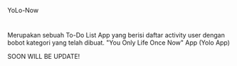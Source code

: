 YoLo-Now
#
Merupakan sebuah To-Do List App yang berisi daftar activity user dengan bobot kategori yang telah dibuat.
"You Only Life Once Now" App (Yolo App)

SOON WILL BE UPDATE!
